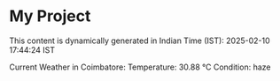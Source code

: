 # My Project

This content is dynamically generated in Indian Time (IST): 2025-02-10 17:44:24 IST


Current Weather in Coimbatore:
Temperature: 30.88 °C
Condition: haze
